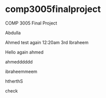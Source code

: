 # comp3005finalproject
COMP 3005 Final Project


Abdulla

Ahmed test again 12:20am 3rd
Ibraheem

Hello again ahmed

ahmedddddd

ibraheemmeem

htherthS

check